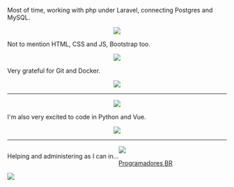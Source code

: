 Most of time, working with php under Laravel, connecting Postgres and MySQL.

<p align="center">
    <img src="https://skillicons.dev/icons?i=php,laravel,postgres,mysql">
</p>

Not to mention HTML, CSS and JS, Bootstrap too.

<p align="center">
    <img src="https://skillicons.dev/icons?i=html,css,js,bootstrap">
</p>

Very grateful for Git and Docker.

<p align="center">
 <img src="https://skillicons.dev/icons?i=git,docker&theme=dark">
</p>

---

<p align="center">
	<img src="https://github-readme-stats.vercel.app/api/top-langs/?username=Scemist&layout=compact&langs_count=6&hide=hack">
</p>

I'm also very excited to code in Python and Vue.

<p align="center">
    <img src="https://skillicons.dev/icons?i=python,vue&theme=dark">
</p>

---

<img src="https://skillicons.dev/icons?i=discord">
<p style="float: left">
Helping and administering as I can in...
</p>

[Programadores BR](https://discord.gg/486UwAfUPa)

<a href="https://discord.gg/486UwAfUPa" rel="nofollow">
    <img src="https://camo.githubusercontent.com/ea149a490b1a0d11c4002e117cda11797a43495eae7cb53ac99a066c476c1bc0/68747470733a2f2f696d672e736869656c64732e696f2f646973636f72642f373535343833353037363938313732303435" data-canonical-src="https://img.shields.io/discord/755483507698172045" style="max-width: 100%;">
</a>


<!--
Here are some ideas to get you started:
 
- 🔭 I’m currently working on ...
- 🌱 I’m currently learning ...
- 👯 I’m looking to collaborate on ...
- 🤔 I’m looking for help with ...
- 💬 Ask me about ...
- 📫 How to reach me: ...
- 😄 Pronouns: ...
- ⚡ Fun fact: ...
-->
